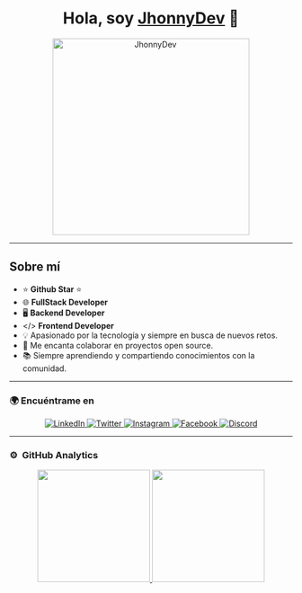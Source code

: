 <div align="center">
  <h1>Hola, soy <a href="https://jhonnydev.vercel.app/">JhonnyDev</a> 👋</h1>
  <img src="https://github.com/user-attachments/assets/c8b73f43-5f43-4bab-8382-7a409c754524" alt="JhonnyDev" width="350">
</div>

---

## Sobre mí

- ⭐ **Github Star** ⭐
- 🌐 **FullStack Developer**
- 🖥️ **Backend Developer**
- </> **Frontend Developer**
- 💡 Apasionado por la tecnología y siempre en busca de nuevos retos.
- 🎯 Me encanta colaborar en proyectos open source.
- 📚 Siempre aprendiendo y compartiendo conocimientos con la comunidad.

---

### 🌍 Encuéntrame en

<p align="center">
  <a href="https://www.linkedin.com/in/jhonnydev/" target="_blank" style="border: none;">
    <img src="https://img.shields.io/badge/-LinkedIn-0A66C2?style=flat&logo=linkedin&logoColor=white" alt="LinkedIn" />
  </a>
  <a href="https://twitter.com/JhonnyDev" target="_blank" style="border: none;">
    <img src="https://img.shields.io/badge/-Twitter-1DA1F2?style=flat&logo=twitter&logoColor=white" alt="Twitter" />
  </a>
  <a href="https://www.instagram.com/jhonnydev/" target="_blank" style="border: none;">
    <img src="https://img.shields.io/badge/-Instagram-E4405F?style=flat&logo=instagram&logoColor=white" alt="Instagram" />
  </a>
  <a href="https://www.facebook.com/JhonnyDev" target="_blank" style="border: none;">
    <img src="https://img.shields.io/badge/-Facebook-1877F2?style=flat&logo=facebook&logoColor=white" alt="Facebook" />
  </a>
  <a href="https://discord.com/users/JhonnyDev" target="_blank" style="border: none;">
    <img src="https://img.shields.io/badge/-Discord-7289DA?style=flat&logo=discord&logoColor=white" alt="Discord" />
  </a>
</p>

---

### ⚙️ &nbsp;GitHub Analytics

<p align="center">
  <a href="https://github.com/JhonnyChems">
    <img height="200em" src="https://github-readme-stats.vercel.app/api?username=JhonnyChems&show_icons=true&hide_title=true&count_private=true&hide=prs&theme=radical" />
    <img height="200em" src="https://github-readme-streak-stats.herokuapp.com/?user=JhonnyChems&theme=radical" />
  </a>
</p>

